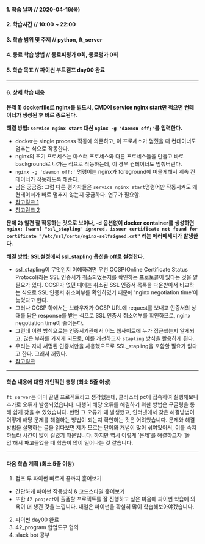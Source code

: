 #### 1. 학습 날짜 // 2020-04-16(목)

#### 2. 학습시간 // 10:00 ~ 22:00

#### 3. 학습 범위 및 주제 // python, ft_server

#### 4. 동료 학습 방법 // 동료피평가 0회, 동료평가 0회

#### 5. 학습 목표 // 파이썬 부트캠프 day00 완료

---

#### 6. 상세 학습 내용

**문제 1) dockerfile로 nginx를 빌드시, CMD에 service nginx start만 적으면 컨테이너가 생성된 후 바로 종료된다.**

**해결 방법: `service nginx start` 대신 `nginx -g 'daemon off;'`를 입력한다.**

- docker는 single process 작동에 의존하고, 이 프로세스가 멈췄을 때 컨테이너도 멈추는 식으로 작동한다.
- nginx의 초기 프로세스는 마스터 프로세스와 다른 프로세스들을 만들고 바로 background로 나가는 식으로 작동하는데, 이 경우 컨테이너도 멈춰버린다.
- `nginx -g 'daemon off;'` 명령어는 nginx가 foreground에 머물게해서 계속 컨테이너가 작동하도록 해준다.
- 남은 궁금증: 그럼 다른 평가자들은 `service nginx start`명령어만 작동시켜도 왜 컨테이너가 바로 멈추지 않는지 궁금하다. 연구가 필요함.
- [참고링크 1](https://www.digitalocean.com/community/tutorials/docker-explained-how-to-containerize-and-use-nginx-as-a-proxy)
- [참고링크 2](https://stackoverflow.com/questions/25970711/what-is-the-difference-between-nginx-daemon-on-off-option?lq=1)

**문제 2) 일견 잘 작동하는 것으로 보이나, -d 옵션없이 docker container를 생성하면 `nginx: [warn] "ssl_stapling" ignored, issuer certificate not found for certificate "/etc/ssl/certs/nginx-selfsigned.crt"` 라는 에러메세지가 발생한다.**

**해결 방법: SSL설정에서 ssl_stapling 옵션을 off로 설정한다.**

- ssl_stapling이 무엇인지 이해하려면 우선 OCSP(Online Certificate Status Protocol)라는 SSL 인증서가 취소되었는지를 확인하는 프로토콜이 있다는 것을 알필요가 있다. OCSP가 없던 때에는 취소된 SSL 인증서 목록을 다운받아서 비교하는 식으로 SSL 인증서 취소여부를 확인하였기 때문에 'nginx negotiation time'이 늦었다고 한다.
- 그러나 OCSP 하에서는 브라우저가 OCSP URL에 request를 보내고 인증서의 상태를 담은 response를 받는 식으로 SSL 인증서 취소여부를 확인하므로, nginx negotiation time이 줄어든다.
- 그런데 이런 방식으로는 인증서기관에서 어느 웹사이트에 누가 접근했는지 알게되고, 많은 부하를 가지게 되므로, 이를 개선하고자 `stapling` 방식을 활용하게 된다.
- 우리는 자체 서명된 인증서만을 사용했으므로 SSL_stapling을 포함할 필요가 없다고 한다. 그래서 꺼줬다.
- [참고링크](https://www.digitalocean.com/community/tutorials/how-to-configure-ocsp-stapling-on-apache-and-nginx)

---

#### 학습 내용에 대한 개인적인 총평 (최소 5줄 이상)

`ft_server`는 이미 끝낸 프로젝트라고 생각했는데, 클러스터 pc에 접속하여 실행해보니 추가로 오류가 발생되었습니다. 다행히 해당 오류를 해결하기 위한 방법은 구글링을 통해 쉽게 찾을 수 있었습니다.
반면 그 오류가 왜 발생했고, 인터넷에서 찾은 해결방법이 어떻게 해당 문제를 해결하는 방법이 되는지 확인하는 것은 어려웠습니다.
문제와 해결방법을 설명하는 글을 읽다보면 제가 모르는 단어와 개념이 많이 섞여있어서, 이를 숙지하느라 시간이 많이 걸렸기 때문입니다.
하지만 역시 이렇게 '문제'를 해결하고자 '몰입'해서 파고들었을 때 학습이 많이 일어나는 것 같습니다.

---

#### 다음 학습 계획 (최소 5줄 이상)

1. 점프 투 파이썬 빠르게 끝까지 훑어보기

- 간단하게 파이썬 작동방식 & 코드스타일 훑어보기
- 또한 `42 project`에 출품할 프로젝트를 잘 진행하고 싶은 마음에 파이썬 학습에 의욕이 더 생긴 것을 느낍니다. 내일은 파이썬을 확실히 많이 학습해보아야겠습니다.

2. 파이썬 day00 완료
3. 42_program 협업도구 협의
4. slack bot 공부
